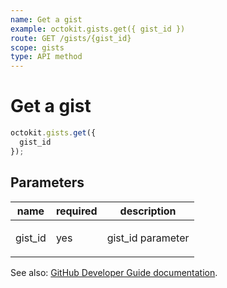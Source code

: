 ```yaml
---
name: Get a gist
example: octokit.gists.get({ gist_id })
route: GET /gists/{gist_id}
scope: gists
type: API method
---
```


# Get a gist

```js
octokit.gists.get({
  gist_id
});
```

## Parameters

<table>
  <thead>
    <tr>
      <th>name</th>
      <th>required</th>
      <th>description</th>
    </tr>
  </thead>
  <tbody>
    <tr><td>gist_id</td><td>yes</td><td>

gist_id parameter

</td></tr>
  </tbody>
</table>

See also: [GitHub Developer Guide documentation](https://docs.github.com/v3/gists/#get-a-gist).
